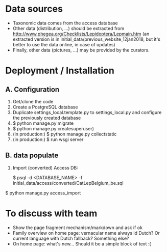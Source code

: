 Data sources
============

- Taxonomic data comes from the access database
- Other data (distribution, ...) should be extracted from http://www.phegea.org/Checklists/Lepidoptera/Lepmain.htm
(an extracted version is in initial_data/previous_website_12jan2018, but it's better to use the data online, in case of 
updates)
- Finally, other data (pictures, ...) may be provided by the curators.


Deployment / Installation
=========================

A. Configuration
----------------

1) Get/clone the code
2) Create a PostgreSQL database
3) Duplicate settings_local.template.py to settings_local.py and configure the previously created database
4) $ python manage.py migrate
5) $ python manage.py createsuperuser)
6) (in production:) $ python manage.py collectstatic
7) (in production:) $ run wsgi server

B. data populate
----------------
    
1) Import (converted) Access DB:

    $ psql -d <DATABASE_NAME> -f initial_data/access/converted/CatLepBelgium_be.sql
    
$ python manage.py access_import
    
To discuss with team
====================

- Show the page fragment mechanism/markdown and ask if ok
- Family overview on home page: vernacular name always id Dutch? Or current language with Dutch fallback? Something else?
- On home page: what's new... Should it be a simple block of text :(
